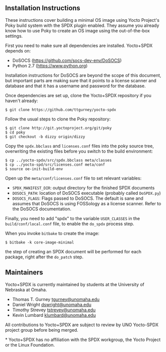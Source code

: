 Installation Instructions
-------------------------

These instructions cover building a minimal OS image using Yocto Project's
Poky build system with the SPDX plugin enabled. They assume you already know
how to use Poky to create an OS image using the out-of-the-box settings.

First you need to make sure all dependencies are installed.
Yocto+SPDX depends on:
* DoSOCS (https://github.com/socs-dev-env/DoSOCS)
* Python 2.7 (https://www.python.org)

Installation instructions for DoSOCS are beyond the scope of this document,
but important parts are making sure that it points to a license scanner
and database and that it has a username and password for the database.

Once dependencies are set up, clone the Yocto+SPDX repository if you haven't
already:

    $ git clone https://github.com/ttgurney/yocto-spdx

Follow the usual steps to clone the Poky repository:

    $ git clone http://git.yoctoproject.org/git/poky
    $ cd poky
    $ git checkout -b dizzy origin/dizzy

Copy the `spdx.bbclass` and `licenses.conf` files into the poky source tree, 
overwriting the existing files before you switch to the build environment:

    $ cp ../yocto-spdx/src/spdx.bbclass meta/classes
    $ cp ../yocto-spd/src/licenses.conf meta/conf
    $ source oe-init-build-env

Open up the `meta/conf/licenses.conf` file to set relevant variables:

* `SPDX_MANIFEST_DIR`: output directory for the finished SPDX documents
* `DOSOCS_PATH`: location of DoSOCS executable (probably called `DoSPDX.py`)
* `DOSOCS_FLAGS`: Flags passed to DoSOCS. The default is sane and assumes
  that DoSOCS is using FOSSology as a license scanner. Refer to the DoSOCS
  documentation.

Finally, you need to add "spdx" to the variable `USER_CLASSES` in the
`build/conf/local.conf` file, to enable the `do_spdx` process step.

When you invoke `bitbake` to create the image:

    $ bitbake -k core-image-minimal

the step of creating an SPDX document will be performed for each package,
right after the `do_patch` step.

Maintainers
-----------
Yocto+SPDX is currently maintained by students at the University of Nebraska
at Omaha.

* Thomas T. Gurney <tgurney@unomaha.edu>
* Daniel Wright <dswright@unomaha.edu>
* Timothy Strevey <tstrevey@unomaha.edu>
* Kevin Lumbard <klumbard@unomaha.edu>

All contributions to Yocto+SPDX are subject to review by UNO Yocto-SPDX
project group before being merged.

\* Yocto+SPDX has no affiliation with the SPDX workgroup, the Yocto Project or
the Linux Foundation.
